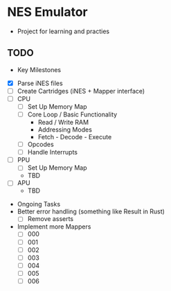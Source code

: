 # NES Emulator
- Project for learning and practies

## TODO
 - Key Milestones
  - [x] Parse iNES files
  - [ ] Create Cartridges (iNES + Mapper interface)
  - [ ] CPU
    - [ ] Set Up Memory Map
    - [ ] Core Loop / Basic Functionality
      - Read / Write RAM
      - Addressing Modes
      - Fetch - Decode - Execute
    - [ ] Opcodes
    - [ ] Handle Interrupts
  - [ ] PPU
    - [ ] Set Up Memory Map
    - TBD
  - [ ] APU
    - TBD

 - Ongoing Tasks
  - Better error handling (something like Result in Rust)
    - [ ] Remove asserts
  - Implement more Mappers
    - [ ] 000
    - [ ] 001
    - [ ] 002
    - [ ] 003
    - [ ] 004
    - [ ] 005
    - [ ] 006